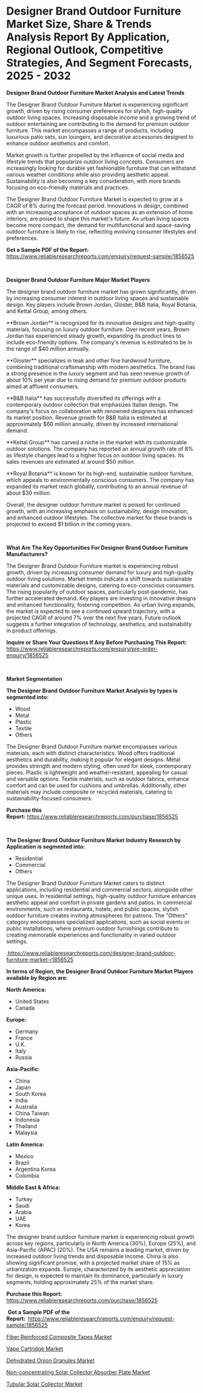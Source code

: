 <p><h1>Designer Brand Outdoor Furniture Market Size, Share & Trends Analysis Report By Application, Regional Outlook, Competitive Strategies, And Segment Forecasts, 2025 - 2032</h1></p><p><strong>Designer Brand Outdoor Furniture Market Analysis and Latest Trends</strong></p>
<p><p>The Designer Brand Outdoor Furniture Market is experiencing significant growth, driven by rising consumer preferences for stylish, high-quality outdoor living spaces. Increasing disposable income and a growing trend of outdoor entertaining are contributing to the demand for premium outdoor furniture. This market encompasses a range of products, including luxurious patio sets, sun loungers, and decorative accessories designed to enhance outdoor aesthetics and comfort.</p><p>Market growth is further propelled by the influence of social media and lifestyle trends that popularize outdoor living concepts. Consumers are increasingly looking for durable yet fashionable furniture that can withstand various weather conditions while also providing aesthetic appeal. Sustainability is also becoming a key consideration, with more brands focusing on eco-friendly materials and practices.</p><p>The Designer Brand Outdoor Furniture Market is expected to grow at a CAGR of 8% during the forecast period. Innovations in design, combined with an increasing acceptance of outdoor spaces as an extension of home interiors, are poised to shape this market's future. As urban living spaces become more compact, the demand for multifunctional and space-saving outdoor furniture is likely to rise, reflecting evolving consumer lifestyles and preferences.</p></p>
<p><strong>Get a Sample PDF of the Report:&nbsp;</strong> <a href="https://www.reliableresearchreports.com/enquiry/request-sample/1856525?utm_campaign=28&utm_medium=2&utm_source=Github&utm_content=ia&utm_term=08012025&utm_id=designer-brand-outdoor-furniture">https://www.reliableresearchreports.com/enquiry/request-sample/1856525</a></p>
<p>&nbsp;</p>
<p><strong>Designer Brand Outdoor Furniture Major Market Players</strong></p>
<p><p>The designer brand outdoor furniture market has grown significantly, driven by increasing consumer interest in outdoor living spaces and sustainable design. Key players include Brown Jordan, Gloster, B&B Italia, Royal Botania, and Kettal Group, among others.</p><p>**Brown Jordan** is recognized for its innovative designs and high-quality materials, focusing on luxury outdoor furniture. Over recent years, Brown Jordan has experienced steady growth, expanding its product lines to include eco-friendly options. The company's revenue is estimated to be in the range of $40 million annually.</p><p>**Gloster** specializes in teak and other fine hardwood furniture, combining traditional craftsmanship with modern aesthetics. The brand has a strong presence in the luxury segment and has seen revenue growth of about 10% per year due to rising demand for premium outdoor products aimed at affluent consumers.</p><p>**B&B Italia** has successfully diversified its offerings with a contemporary outdoor collection that emphasizes Italian design. The company's focus on collaboration with renowned designers has enhanced its market position. Revenue growth for B&B Italia is estimated at approximately $60 million annually, driven by increased international demand.</p><p>**Kettal Group** has carved a niche in the market with its customizable outdoor solutions. The company has reported an annual growth rate of 8% as lifestyle changes lead to a higher focus on outdoor living spaces. Its sales revenues are estimated at around $50 million.</p><p>**Royal Botania** is known for its high-end, sustainable outdoor furniture, which appeals to environmentally conscious consumers. The company has expanded its market reach globally, contributing to an annual revenue of about $30 million.</p><p>Overall, the designer outdoor furniture market is poised for continued growth, with an increasing emphasis on sustainability, design innovation, and enhanced outdoor lifestyles. The collective market for these brands is projected to exceed $1 billion in the coming years.</p></p>
<p>&nbsp;</p>
<p><strong>What Are The Key Opportunities For Designer Brand Outdoor Furniture Manufacturers?</strong></p>
<p><p>The Designer Brand Outdoor Furniture market is experiencing robust growth, driven by increasing consumer demand for luxury and high-quality outdoor living solutions. Market trends indicate a shift towards sustainable materials and customizable designs, catering to eco-conscious consumers. The rising popularity of outdoor spaces, particularly post-pandemic, has further accelerated demand. Key players are investing in innovative designs and enhanced functionality, fostering competition. As urban living expands, the market is expected to see a continued upward trajectory, with a projected CAGR of around 7% over the next five years. Future outlook suggests a further integration of technology, aesthetics, and sustainability in product offerings.</p></p>
<p><strong>Inquire or Share Your Questions If Any Before Purchasing This Report:</strong> <a href="https://www.reliableresearchreports.com/enquiry/pre-order-enquiry/1856525?utm_campaign=28&utm_medium=2&utm_source=Github&utm_content=ia&utm_term=08012025&utm_id=designer-brand-outdoor-furniture">https://www.reliableresearchreports.com/enquiry/pre-order-enquiry/1856525</a></p>
<p>&nbsp;</p>
<p><strong>Market Segmentation</strong></p>
<p><strong>The Designer Brand Outdoor Furniture Market Analysis by types is segmented into:</strong></p>
<p><ul><li>Wood</li><li>Metal</li><li>Plastic</li><li>Textile</li><li>Others</li></ul></p>
<p><p>The Designer Brand Outdoor Furniture market encompasses various materials, each with distinct characteristics. Wood offers traditional aesthetics and durability, making it popular for elegant designs. Metal provides strength and modern styling, often used for sleek, contemporary pieces. Plastic is lightweight and weather-resistant, appealing for casual and versatile options. Textile materials, such as outdoor fabrics, enhance comfort and can be used for cushions and umbrellas. Additionally, other materials may include composite or recycled materials, catering to sustainability-focused consumers.</p></p>
<p><strong>Purchase this Report:&nbsp;</strong><a href="https://www.reliableresearchreports.com/purchase/1856525?utm_campaign=28&utm_medium=2&utm_source=Github&utm_content=ia&utm_term=08012025&utm_id=designer-brand-outdoor-furniture">https://www.reliableresearchreports.com/purchase/1856525</a></p>
<p>&nbsp;</p>
<p><strong>The Designer Brand Outdoor Furniture Market Industry Research by Application is segmented into:</strong></p>
<p><ul><li>Residential</li><li>Commercial</li><li>Others</li></ul></p>
<p><p>The Designer Brand Outdoor Furniture Market caters to distinct applications, including residential and commercial sectors, alongside other unique uses. In residential settings, high-quality outdoor furniture enhances aesthetic appeal and comfort in private gardens and patios. In commercial environments, such as restaurants, hotels, and public spaces, stylish outdoor furniture creates inviting atmospheres for patrons. The "Others" category encompasses specialized applications, such as social events or public installations, where premium outdoor furnishings contribute to creating memorable experiences and functionality in varied outdoor settings.</p></p>
<p><a href="https://www.reliableresearchreports.com/designer-brand-outdoor-furniture-market-r1856525?utm_campaign=28&utm_medium=2&utm_source=Github&utm_content=ia&utm_term=08012025&utm_id=designer-brand-outdoor-furniture">&nbsp;https://www.reliableresearchreports.com/designer-brand-outdoor-furniture-market-r1856525</a></p>
<p><strong>In terms of Region, the Designer Brand Outdoor Furniture Market Players available by Region are:</strong></p>
<p>
    <p> <strong> North America: </strong>
        <ul>
            <li>United States</li>
            <li>Canada</li>
        </ul>
        </p> 
    <p> <strong> Europe: </strong>
        <ul>
            <li>Germany</li>
            <li>France</li>
            <li>U.K.</li>
            <li>Italy</li>
            <li>Russia</li>
        </ul>
        </p> 
    <p> <strong> Asia-Pacific: </strong>
        <ul>
            <li>China</li>
            <li>Japan</li>
            <li>South Korea</li>
            <li>India</li>
            <li>Australia</li>
            <li>China Taiwan</li>
            <li>Indonesia</li>
            <li>Thailand</li>
            <li>Malaysia</li>
        </ul>
        </p> 
    <p> <strong> Latin America: </strong>
        <ul>
            <li>Mexico</li>
            <li>Brazil</li>
            <li>Argentina Korea</li>
            <li>Colombia</li>
        </ul>
        </p> 
    <p> <strong> Middle East & Africa: </strong>
        <ul>
            <li>Turkey</li>
            <li>Saudi</li>
            <li>Arabia</li>
            <li>UAE</li>
            <li>Korea</li>
        </ul>
    </p>
    </p>
<p><p>The designer brand outdoor furniture market is experiencing robust growth across key regions, particularly in North America (30%), Europe (25%), and Asia-Pacific (APAC) (20%). The USA remains a leading market, driven by increased outdoor living trends and disposable income. China is also showing significant promise, with a projected market share of 15% as urbanization expands. Europe, characterized by its aesthetic appreciation for design, is expected to maintain its dominance, particularly in luxury segments, holding approximately 25% of the market share.</p></p>
<p><strong>Purchase this Report: </strong><a href="https://www.reliableresearchreports.com/purchase/1856525?utm_campaign=28&utm_medium=2&utm_source=Github&utm_content=ia&utm_term=08012025&utm_id=designer-brand-outdoor-furniture">https://www.reliableresearchreports.com/purchase/1856525</a></p>
<p>&nbsp;<strong>Get a Sample PDF of the Report:&nbsp;&nbsp;</strong><a href="https://www.reliableresearchreports.com/enquiry/request-sample/1856525?utm_campaign=28&utm_medium=2&utm_source=Github&utm_content=ia&utm_term=08012025&utm_id=designer-brand-outdoor-furniture">https://www.reliableresearchreports.com/enquiry/request-sample/1856525</a></p>
<p><strong></strong></p>
<p><p><a href="https://www.linkedin.com/pulse/fiber-reinforced-composite-tapes-market-analysis-global-xamac?utm_campaign=28&utm_medium=2&utm_source=Github&utm_content=ia&utm_term=08012025&utm_id=designer-brand-outdoor-furniture">Fiber Reinforced Composite Tapes Market</a></p><p><a href="https://www.linkedin.com/pulse/detailed-analysis-vape-cartridge-market-size-dynamics-forecasted-yhvpc?utm_campaign=28&utm_medium=2&utm_source=Github&utm_content=ia&utm_term=08012025&utm_id=designer-brand-outdoor-furniture">Vape Cartridge Market</a></p><p><a href="https://www.linkedin.com/pulse/comprehensive-examination-dehydrated-onion-granules-market-basis-jfn0e?utm_campaign=28&utm_medium=2&utm_source=Github&utm_content=ia&utm_term=08012025&utm_id=designer-brand-outdoor-furniture">Dehydrated Onion Granules Market</a></p><p><a href="https://github.com/santosh758595/Market-Research-Report-List-6/blob/main/non-concentrating-solar-collector-absorber-plate-market.md?utm_campaign=28&utm_medium=2&utm_source=Github&utm_content=ia&utm_term=08012025&utm_id=designer-brand-outdoor-furniture">Non-concentrating Solar Collector Absorber Plate Market</a></p><p><a href="https://github.com/delindacallegari68/Market-Research-Report-List-1/blob/main/tubular-solar-collector-market.md?utm_campaign=28&utm_medium=2&utm_source=Github&utm_content=ia&utm_term=08012025&utm_id=designer-brand-outdoor-furniture">Tubular Solar Collector Market</a></p></p>